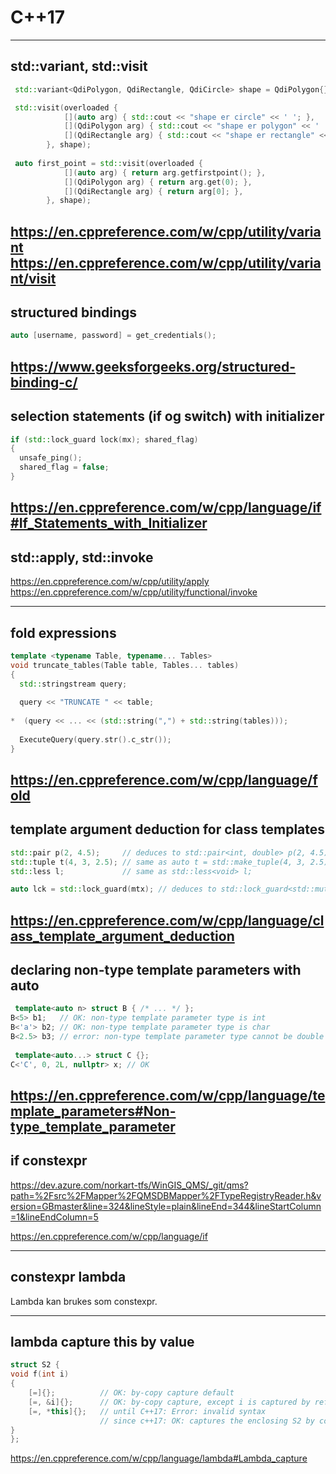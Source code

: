 # C++17
---

## std::variant, std::visit

```cpp
 std::variant<QdiPolygon, QdiRectangle, QdiCircle> shape = QdiPolygon{};

 std::visit(overloaded {
            [](auto arg) { std::cout << "shape er circle" << ' '; },
            [](QdiPolygon arg) { std::cout << "shape er polygon" << ' '; },
            [](QdiRectangle arg) { std::cout << "shape er rectangle" << ' '; },
        }, shape);
        
 auto first_point = std::visit(overloaded {
            [](auto arg) { return arg.getfirstpoint(); },
            [](QdiPolygon arg) { return arg.get(0); },
            [](QdiRectangle arg) { return arg[0]; },
        }, shape);
```
https://en.cppreference.com/w/cpp/utility/variant
https://en.cppreference.com/w/cpp/utility/variant/visit
---

## structured bindings


```cpp
auto [username, password] = get_credentials();
```
https://www.geeksforgeeks.org/structured-binding-c/
---

## selection statements (if og switch) with initializer


```cpp
if (std::lock_guard lock(mx); shared_flag) 
{ 
  unsafe_ping(); 
  shared_flag = false; 
}
```
https://en.cppreference.com/w/cpp/language/if#If_Statements_with_Initializer
---

## std::apply, std::invoke

https://en.cppreference.com/w/cpp/utility/apply
https://en.cppreference.com/w/cpp/utility/functional/invoke

---

## fold expressions


```cpp
template <typename Table, typename... Tables> 
void truncate_tables(Table table, Tables... tables)
{
  std::stringstream query;
  
  query << "TRUNCATE " << table;
  
*  (query << ... << (std::string(",") + std::string(tables)));
  
  ExecuteQuery(query.str().c_str());
}
```

https://en.cppreference.com/w/cpp/language/fold
---

## template argument deduction for class templates

```cpp
std::pair p(2, 4.5);     // deduces to std::pair<int, double> p(2, 4.5);
std::tuple t(4, 3, 2.5); // same as auto t = std::make_tuple(4, 3, 2.5);
std::less l;             // same as std::less<void> l;

auto lck = std::lock_guard(mtx); // deduces to std::lock_guard<std::mutex>
```

https://en.cppreference.com/w/cpp/language/class_template_argument_deduction
---

## declaring non-type template parameters with auto

```cpp
 template<auto n> struct B { /* ... */ };
B<5> b1;   // OK: non-type template parameter type is int
B<'a'> b2; // OK: non-type template parameter type is char
B<2.5> b3; // error: non-type template parameter type cannot be double
 
 template<auto...> struct C {};
C<'C', 0, 2L, nullptr> x; // OK
```

https://en.cppreference.com/w/cpp/language/template_parameters#Non-type_template_parameter
---

## if constexpr

https://dev.azure.com/norkart-tfs/WinGIS_QMS/_git/qms?path=%2Fsrc%2FMapper%2FQMSDBMapper%2FTypeRegistryReader.h&version=GBmaster&line=324&lineStyle=plain&lineEnd=344&lineStartColumn=1&lineEndColumn=5

https://en.cppreference.com/w/cpp/language/if

---

## constexpr lambda

Lambda kan brukes som constexpr.

---

## lambda capture this by value

```cpp
struct S2 {
void f(int i)
{
    [=]{};          // OK: by-copy capture default
    [=, &i]{};      // OK: by-copy capture, except i is captured by reference
    [=, *this]{};   // until C++17: Error: invalid syntax
                    // since c++17: OK: captures the enclosing S2 by copy
}
};
```

https://en.cppreference.com/w/cpp/language/lambda#Lambda_capture


